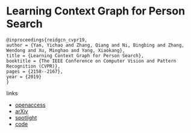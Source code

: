 # Learning Context Graph for Person Search

```
@inproceedings{reidgcn_cvpr19,
author = {Yan, Yichao and Zhang, Qiang and Ni, Bingbing and Zhang, Wendong and Xu, Minghao and Yang, Xiaokang},
title = {Learning Context Graph for Person Search},
booktitle = {The IEEE Conference on Computer Vision and Pattern Recognition (CVPR)},
pages = {2158--2167},
year = {2019}
}
```

links
- [openaccess](http://openaccess.thecvf.com/content_CVPR_2019/html/Yan_Learning_Context_Graph_for_Person_Search_CVPR_2019_paper.html)
- [arXiv](https://arxiv.org/abs/1904.01830)
- [spotlight](https://youtu.be/gnREux6Zwjg?t=658)
- [code](https://github.com/sjtuzq/person_search_gcn)
